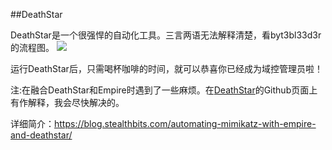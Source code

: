 ##DeathStar
 
 DeathStar是一个很强悍的自动化工具。三言两语无法解释清楚，看byt3bl33d3r的流程图。
 ![](media/15443473833238/15443476068629.jpg)


运行DeathStar后，只需喝杯咖啡的时间，就可以恭喜你已经成为域控管理员啦！

注:在融合DeathStar和Empire时遇到了一些麻烦。在[DeathStar](https://github.com/byt3bl33d3r/DeathStar )的Github页面上有作解释，我会尽快解决的。

详细简介：https://blog.stealthbits.com/automating-mimikatz-with-empire-and-deathstar/​


